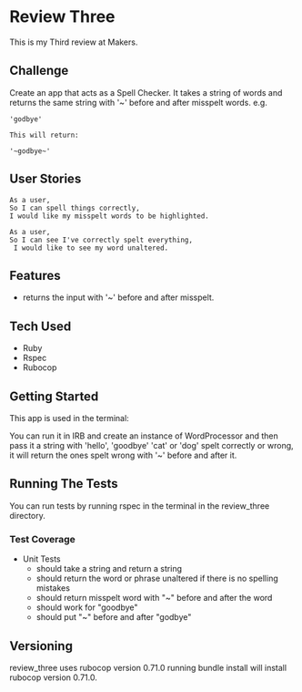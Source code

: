 # Review Three

This is my Third review at Makers.

## Challenge

Create an app that acts as a Spell Checker. It takes a string of words and returns the same string with '~' before and after misspelt words. e.g.
```
'godbye'

This will return:

'~godbye~'
```

## User Stories

```
As a user,
So I can spell things correctly,
I would like my misspelt words to be highlighted.

As a user,
So I can see I've correctly spelt everything,
 I would like to see my word unaltered.
```

## Features

- returns the input with '~' before and after misspelt.

## Tech Used

- Ruby
- Rspec
- Rubocop

## Getting Started

This app is used in the terminal:

You can run it in IRB and create an instance of WordProcessor and then pass it a string with 'hello', 'goodbye' 'cat' or 'dog' spelt correctly or wrong, it will return the ones spelt wrong with '~' before and after it.


## Running The Tests
You can run tests by running rspec in the terminal in the review_three directory.

### Test Coverage

- Unit Tests
  - should take a string and return a string
  - should return the word or phrase unaltered if there is no spelling mistakes
  - should return misspelt word with "~" before and after the word
  - should work for "goodbye"
  - should put "~" before and after "godbye"

## Versioning
review_three uses rubocop version 0.71.0 running bundle install will install rubocop version 0.71.0.
